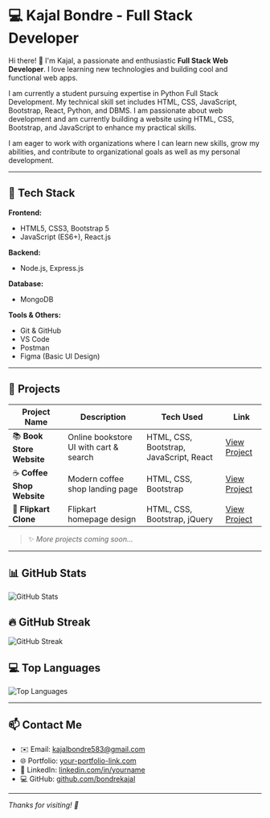 # 💻 Kajal Bondre - Full Stack Developer

Hi there! 👋 I'm Kajal, a passionate and enthusiastic **Full Stack Web Developer**. I love learning new technologies and building cool and functional web apps.

I am currently a student pursuing expertise in Python Full Stack Development. My technical skill set includes HTML, CSS, JavaScript, Bootstrap, React, Python, and DBMS. I am passionate about web development and am currently building a website using HTML, CSS, Bootstrap, and JavaScript to enhance my practical skills.

I am eager to work with organizations where I can learn new skills, grow my abilities, and contribute to organizational goals as well as my personal development.

---

## 🚀 Tech Stack

**Frontend:**
- HTML5, CSS3, Bootstrap 5
- JavaScript (ES6+), React.js

**Backend:**
- Node.js, Express.js

**Database:**
- MongoDB

**Tools & Others:**
- Git & GitHub
- VS Code
- Postman
- Figma (Basic UI Design)

---

## 📂 Projects

| Project Name | Description | Tech Used | Link |
|--------------|-------------|-----------|------|
| 📚 **Book Store Website** | Online bookstore UI with cart & search | HTML, CSS, Bootstrap, JavaScript, React | [View Project](https://github.com/yourusername/book-store) |
| ☕ **Coffee Shop Website** | Modern coffee shop landing page | HTML, CSS, Bootstrap | [View Project](https://bondrekajal.github.io/Cofee_Shop/)
| 🛒 **Flipkart Clone** | Flipkart homepage design | HTML, CSS, Bootstrap, jQuery | [View Project](https://github.com/yourusername/flipkart-clone) |

> ✨ *More projects coming soon...*

---



## 📊 GitHub Stats

![GitHub Stats](https://github-readme-stats.vercel.app/api?username=bondrekajal&show_icons=true&theme=tokyonight)

## 🔥 GitHub Streak

![GitHub Streak](https://streak-stats.demolab.com?user=bondrekajal&theme=tokyonight)

## 💻 Top Languages

![Top Languages](https://github-readme-stats.vercel.app/api/top-langs/?username=bondrekajal&layout=compact&theme=tokyonight)






 
---

## 📫 Contact Me

- ✉️ Email: kajalbondre583@gmail.com  
- 🌐 Portfolio: [your-portfolio-link.com](https://bondrekajal.github.io/Portfolio/)  
- 💼 LinkedIn: [linkedin.com/in/yourname](https://www.linkedin.com/in/kajal-bondre-2310b6273)
- 💻 GitHub: [github.com/bondrekajal](https://github.com/bondrekajal)  
---

_Thanks for visiting!  🚀_
